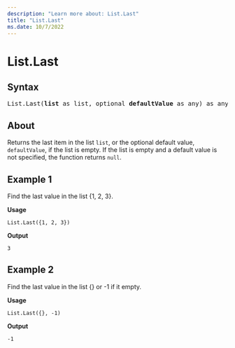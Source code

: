 ```yaml
---
description: "Learn more about: List.Last"
title: "List.Last"
ms.date: 10/7/2022
---
```

# List.Last

## Syntax

<pre>
List.Last(<b>list</b> as list, optional <b>defaultValue</b> as any) as any 
</pre>

## About

Returns the last item in the list `list`, or the optional default value, `defaultValue`, if the list is empty. If the list is empty and a default value is not specified, the function returns `null`.

## Example 1

Find the last value in the list {1, 2, 3}.

**Usage**

```powerquery-m
List.Last({1, 2, 3})
```

**Output**

`3`

## Example 2

Find the last value in the list {} or -1 if it empty.

**Usage**

```powerquery-m
List.Last({}, -1)
```

**Output**

`-1`
